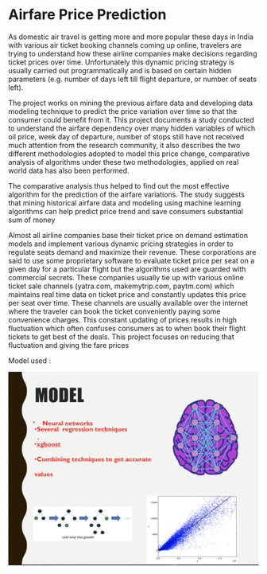 # Airfare Price Prediction


   

As domestic air travel is getting more and more popular
these days in India with various air ticket booking channels
coming up online, travelers are trying to understand how
these airline companies make decisions regarding ticket
prices over time. Unfortunately this dynamic pricing
strategy is usually carried out programmatically and is
based on certain hidden parameters (e.g. number of days
left till flight departure, or number of seats left). 

The project
works on mining the previous airfare data and developing
data modeling technique to predict the price variation over
time so that the consumer could benefit from it. This
project documents a study conducted to understand the
airfare dependency over many hidden variables of which
oil price, week day of departure, number of stops still have
not received much attention from the research community,
it also describes the two different methodologies adopted
to model this price change, comparative analysis of
algorithms under these two methodologies, applied on real
world data has also been performed. 

The comparative
analysis thus helped  to find out the most effective
algorithm for the prediction of the airfare variations. The
study suggests that mining historical airfare data and
modeling using machine learning algorithms can help
predict price trend and save consumers substantial sum of
money


Almost all airline companies base their ticket price on demand
estimation models and implement various dynamic pricing
strategies in order to regulate seats demand and maximize their
revenue. These corporations are said to use some proprietary
software to evaluate ticket price per seat on a given day for a
particular flight but the algorithms used are guarded with
commercial secrets. These companies usually tie up with various
online ticket sale channels (yatra.com, makemytrip.com,
paytm.com) which maintains real time data on ticket price and
constantly updates this price per seat over time. These channels
are usually available over the internet where the traveler can
book the ticket conveniently paying some convenience charges.
This constant updating of prices results in high fluctuation
which often confuses consumers as to when book their flight
tickets to get best of the deals. This project focuses on reducing
that fluctuation and giving the fare prices



Model used : 

![alt text](model.png)


